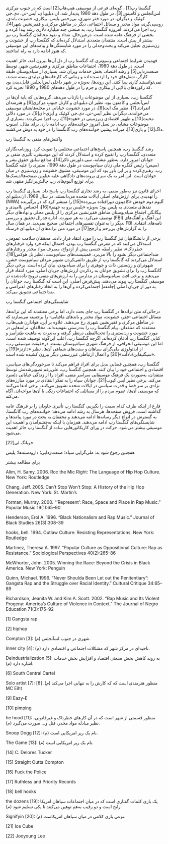   گنگستا رپ[1] ، گونه‌ای فرعی از موسیقی هیپ‌هاپ[2] است که در جنوب مرکزی لس‌آنجلس و کامپتون[3]، در طول دهة 1980 پدیدار شد. ان.دبلیو.ای، آیس-تی، دی.جی کوئیک و دیگران، در مورد فقر شهری، بی‌رحمی پلیس، بیکاری، خشونت باندی، روسپی‌گری، مواد مخدر و مسائل اجتماعی دیگر در مناطق مرکزی و فقیرنشین شهر[4]، رپ اجرا می‌کردند. امروزه گنگستا رپ، به صنعتی چند میلیارد دلاری رشد پیدا کرده و بخشی از فرهنگ عامه شده است. درعین‌حال، تعداد و نفوذ مخالفان گنگستا رپ نیز بیشتر از پیش است. منتقدان متعددی استدلال کرده‌اند که گنگستا رپ از خشونت و زن‌ستیزی تجلیل می‌کند و بحث‌وجدلی را در مورد شایستگی‌ها و پیامدهای این موسیقی که هنوز ادامه دارد به راه انداختند.

 فهمیدن شرایط اجتماعی وسیع‌تری که گنگستا رپ از دل آن‌ها بیرون آمد، حائز اهمیت است. در طول دهة 1980، اجتماعات مناطق مرکزی و فقیرنشین شهر، توسط صنعت‌زدایی[5] و رشد اقتصاد، بخش خدمات ویران شد. بسیاری از سیاه‌پوستان طبقة کارگر، شغل‌های خود را ازدست‌داده و زمانی که کارخانه‌های تولیدی بسته شدند، نمی‌توانستند کاری پیدا کنند. این روندها، به‌ویژه در شهر داخلی لس‌آنجلس قابل‌دیدن بود که رکوردهای بالایی از بیکاری و جرم را در طول دهه‌های 1980 و 1990 تجربه کرد.

گنگستا رپ، بسیاری از این موضوعات را بازتاب می‌دهد. گروه‌هایی که پایة آن‌ها در لس‌آنجلس و کامتون بود، نظیر ان.دبلیو.ای و کارتل جنوبِ مرکزی[6] و هنرمندان انفرادی[7]، نظیر مک ایت[8]، در مورد خشونت خیابانی در محله‌هایشان موسیقی می‌خواندند. دیگرانی نظیر آیس-تی، دی.جی کوئیک و ایزی-ای[9]، در مورد دلالی محبت[10] و ظهور اقتصادی زیرزمینی در «هود»[11]، رپ اجرا می‌کردند. بسیاری از موضوعات مشابه، در نسل امروز خواننده‌های رپ ادامه دارد. برای مثال، اسنوپ داگ[12] و بازی[13]، میراث پیشین خواننده‌های رپ گانگستا را در خود به دوش می‌کشند.

 واکنش‌های منفی به گنگستا رپ

 رشد گنگستا رپ، همچنین پاسخ‌های اجتماعی مختلفی را تقویت کرد. روزنامه‌نگاران متعددی، گنگستا رپ را تقبیح کرده و استدلال کردند که این موسیقی، تأثیری منفی بر جوانان امروز دارد. به‌طور مشابه، سی.دلورس تاکر[14]، مدافع سابق حقوق بشر و (سپس) رئیس کنگره ملی زنان سیاه‌پوست در طول دهة 1990، ستیزی را علیه گنگستا رپ، رهبری‌کرده و بر این باور بود که این موسیقی، مشوق خشونت و زن‌ستیزی در میان جوانان است. این امر به یک سری پرونده‌های دادگاهی علیه عناوین صفحه‌ها/دیسک‌ها برای توزیع آلبوم‌های رپ چالش‌برانگیز منتهی شد.

 اجرای قانون نیز به‌طور منفی، به رشد تجاری گنگستا رپ پاسخ داد. بسیاری گنگستا رپ را تهدیدی برای ارزش‌های اصلی ایالات متحده می‌دانستند. در سال 1989، ان.دبلیو.ای (NWA) آلبوم دوم خودش «کامپتون دورافتاده بی‌پرده»[15] را منتشر کرد که در برگیرنده نقدهای متعددی به پلیس بود؛ به‌ویژه «پلیس برو به جهنم»[16]، احساس ناامیدی و بیگانگی اجتماع سیاه‌پوستان مناطق فقیرنشین مرکزی را از پلیس محلی و نهادهای دیگر توصیف می‌کرد. به هر صورت، اداره فدرال تحقیق و بررسی (FBI) این آهنگ و آهنگ‌های دیگر را به‌عنوان تفسیرهای اجتماعی صحیح نمی‌دید. در همان سال، FBI نامه‌های انتقادی را به گزارش‌های بی‌رحم و ارجح[17] در مورد متن ترانه‌های ان.دبلیو.ای فرستاد.

 برخی از دانشگاهیان نیز گنگستا رپ را مورد انتقاد قرار دادند. محققان سلامت عمومی، استدلال می‌کنند که در معرض گنگستا رپ بودن، احتمال اینکه فرد وارد «رفتارهای خطرناک»، نظیر رابطه جنسی پیش از ازدواج، مصرف مواد مخدر و رفتارهای ضداجتماعی دیگر بشود را بالا می‌برد. فمینیست‌های سیاه‌پوست، نظیر بل هوکس[18]، استدلال می‌کردند که گانگستا رپ از طریق دائمی‌کردن تصویر مردان سیاه‌پوست خشن، شهوتران و زن‌ستیز، ذات و جوهری را برای سیاه‌بودن، بیان کرده است. برخی دیگر گانگستا رپ را برای تشویق جوانان به ردکردن ارزش‌های جریان اصلی، مورد انتقاد قرار می‌دهند و برخی افت سیاه‌پوستان در مدارس را به ارزش‌های منفی ترویج داده‌شده در موسیقی گنگستا رپ پیوند می‌دهند. پیش‌فرض اصلی، این است که گنگستا رپ، جوانان را به دور از جریان اصلی ]جامعه[ اجتماعی‌کرده و آن‌ها را به اتخاذ رفتارهای اعتراضی و ضداجتماعی تشویق می‌کند.

 شایستگی‌های اجتماعی گنگستا رپ

 درحالی‌که متن ترانه‌ها در گنگستا رپ جای بحث دارد، اما برخی معتقدند که این ترانه‌ها، مسائل اجتماعی -فقر، خشونت، مواد مخدر و باندهای مافیایی- را برجسته می‌سازند که در مناطق مرکزی و فقیرنشین شهری رخ می‌دهند. علاوه بر این، هوادارن هیپ‌هاپ، معتقدند که منتقدان، پیام گنگستا رپ را به‌درستی نفهمیده‌اند. مخالفان، ترانه‌هایی در مورد خشونت و زن‌ستیزی را تحت‌الفظی درنظر گرفته و به‌ندرت به ماهیت طنزآمیز و کنایی گنگستا رپ اذعان کرده‌اند. اگرچه گنگستا رپ، اغلب این‌گونه توصیف شده است، اما این موسیقی انحرافی، از فرهنگ شهری سیاه‌پوستان نیست. درحقیقت موسیقی رپ، از ایدئولوژی ملی‌گرای سیاهان و سنت‌های شفاهی آن‌ها، نظیر «دازنز»[19] و «سیگنیفاین/دلالت»[20] و اعمال ارتباطی غیررسمی دیگر بیرون کشیده شده است.

گنگستا رپ، همچنین فضایی بدیل برای افراد فراهم می‌کند تا سرخوردگی‌های سیاسی، اقتصادی و اجتماعی خود را بیان کنند. همچنین گنگستا رپ، علی‌رغم تصویرشدنش توسط منتقدان، به‌صورت یک فرهنگ موسیقایی سراسر منفی، افراد را از زندگی خیابانی دلسرد می‌کند. برخی نظیر آیس کیوب[21]، جوانان سیاه را به تفکر انتقادی در مورد مبارزه‌های نژادی بر سر فضا و قدرت سیاسی در ایالات متحده تشویق می‌کنند. برخی ادعا می‌کنند که موسیقی آن‌ها، عموم مردم را از مسائلی که اجتماعات رنگی با آن‌ها مواجه‌اند، آگاه می‌کند.

فارغ از اینکه طرف کدام سمت را بگیریم، گنگستا رپ تأثیری جاودان را بر فرهنگ عامه گذاشته است. فروش صفحه‌ها، هرسال به رشد ادامه می‌دهد؛ خواننده‌های رپ گانگستا، به گسترش در انواع دیگر رسانه‌ها ادامه می‌دهند و محققان به بحث در مورد پیامدها و شایستگی‌های گنگستا رپ ادامه می‌دهند. هم‌زمان با اینکه به‌چشم‌آمدن و اهمیت این موسیقی بیشتر می‌شود، حرکت در ورای کاریکاتورهایی ساده از گنگستا رپ حائز اهمیت می‌شود.

 

 جویانگ لی[22]

 

همچنین رجوع شود به: ملی‌گرایی سیاه؛ صنعت‌زدایی؛ دارودسته‌ها؛ پلیس

برای مطالعه بیشتر

Alim, H. Samy. 2006. Roc the Mic Right: The Language of Hip Hop Culture. New York: Routledge

Chang, Jeff. 2005. Can’t Stop Won’t Stop: A History of the Hip Hop Generation. New York: St. Martin’s

Forman, Murray. 2000. “‘Represent’: Race, Space and Place in Rap Music.” Popular Music 19(1):65–90

Henderson, Erol A. 1996. “Black Nationalism and Rap Music.” Journal of Black Studies 26(3):308–39

hooks, bell. 1994. Outlaw Culture: Resisting Representations. New York: Routledge

Martinez, Theresa A. 1997. “Popular Culture as Oppositional Culture: Rap as Resistance.” Sociological Perspectives 40(2):265–86

McWhorter, John. 2005. Winning the Race: Beyond the Crisis in Black America. New York: Penguin

Quinn, Michael. 1996. “Never Shoulda Been Let out the Penitentiary”: Gangsta Rap and the Struggle over Racial Identity.” Cultural Critique 34:65–89

Richardson, Jeanita W. and Kim A. Scott. 2002. “Rap Music and Its Violent Progeny: America’s Culture of Violence in Context.” The Journal of Negro Education 71(3):175–92

 [1] Gangsta rap

[2] hiphop

Compton [3]: شهری در جنوب لس­آنجلس (م).

Inner city [4]: ناحیه‌ای در مرکز شهر که مشکلات اجتماعی و اقتصادی دارد (م).

Deindustrialization [5]: به روند کاهش بخش صنعتی اقتصاد و افزایش بخش خدمات اشاره دارد (م).

 [6] South Central Cartel

Solo artist [7]: منظور هنرمندی است که که کارش را به تنهایی اجرا می‌کند (م). [8] MC Eiht

[9] Eazy-E

 [10] pimping

 he hood [11]: منظور قسمتی از شهر است که در آن کارهای خطرناک و غیرقانونی، نظیر مبادله مواد مخدر، قتل و... صورت می‌گیرد (م).

Snoop Dogg [12]: نام یک رپر امریکایی است (م).

The Game [13]: نام یک رپر امریکایی است (م).

 [14] C. Delores Tucker

 [15] Straight Outta Compton

[16] Fuck the Police

[17] Ruthless and Priority Records

[18] bell hooks

the dozens [19]: یک بازی کلمات گفتاری است که در میان اجتماعات سیاهان امریکا رایج است و دو رقیب به‌هم توهین می‌کنند تا یکی تسلیم شود (م).

Signifyin [20]: نوعی بازی کلامی در میان سیاهان امریکاست (م).

 [21] Ice Cube

[22] Jooyoung Lee

 

 

 

 